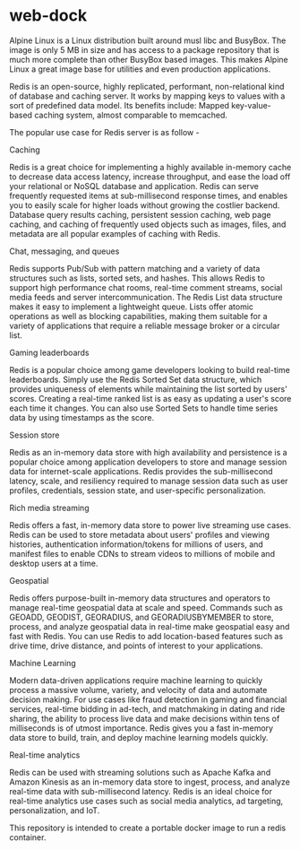 # web-dock
Alpine Linux is a Linux distribution built around musl libc and BusyBox. The image is only 5 MB in size and has access to a package repository that is much more complete than other BusyBox based images. This makes Alpine Linux a great image base for utilities and even production applications.

Redis is an open-source, highly replicated, performant, non-relational kind of database and caching server. It works by mapping keys to values with a sort of predefined data model. Its benefits include: Mapped key-value-based caching system, almost comparable to memcached.

The popular use case for Redis server is as follow - 

Caching

Redis is a great choice for implementing a highly available in-memory cache to decrease data access latency, increase throughput, and ease the load off your relational or NoSQL database and application. Redis can serve frequently requested items at sub-millisecond response times, and enables you to easily scale for higher loads without growing the costlier backend. Database query results caching, persistent session caching, web page caching, and caching of frequently used objects such as images, files, and metadata are all popular examples of caching with Redis.

Chat, messaging, and queues

Redis supports Pub/Sub with pattern matching and a variety of data structures such as lists, sorted sets, and hashes. This allows Redis to support high performance chat rooms, real-time comment streams, social media feeds and server intercommunication. The Redis List data structure makes it easy to implement a lightweight queue. Lists offer atomic operations as well as blocking capabilities, making them suitable for a variety of applications that require a reliable message broker or a circular list.

Gaming leaderboards

Redis is a popular choice among game developers looking to build real-time leaderboards. Simply use the Redis Sorted Set data structure, which provides uniqueness of elements while maintaining the list sorted by users' scores. Creating a real-time ranked list is as easy as updating a user's score each time it changes. You can also use Sorted Sets to handle time series data by using timestamps as the score.

Session store

Redis as an in-memory data store with high availability and persistence is a popular choice among application developers to store and manage session data for internet-scale applications. Redis provides the sub-millisecond latency, scale, and resiliency required to manage session data such as user profiles, credentials, session state, and user-specific personalization.

Rich media streaming

Redis offers a fast, in-memory data store to power live streaming use cases. Redis can be used to store metadata about users' profiles and viewing histories, authentication information/tokens for millions of users, and manifest files to enable CDNs to stream videos to millions of mobile and desktop users at a time.

Geospatial

Redis offers purpose-built in-memory data structures and operators to manage real-time geospatial data at scale and speed. Commands such as GEOADD, GEODIST, GEORADIUS, and GEORADIUSBYMEMBER to store, process, and analyze geospatial data in real-time make geospatial easy and fast with Redis. You can use Redis to add location-based features such as drive time, drive distance, and points of interest to your applications.

Machine Learning

Modern data-driven applications require machine learning to quickly process a massive volume, variety, and velocity of data and automate decision making. For use cases like fraud detection in gaming and financial services, real-time bidding in ad-tech, and matchmaking in dating and ride sharing, the ability to process live data and make decisions within tens of milliseconds is of utmost importance. Redis gives you a fast in-memory data store to build, train, and deploy machine learning models quickly.

Real-time analytics

Redis can be used with streaming solutions such as Apache Kafka and Amazon Kinesis as an in-memory data store to ingest, process, and analyze real-time data with sub-millisecond latency. Redis is an ideal choice for real-time analytics use cases such as social media analytics, ad targeting, personalization, and IoT.


This repository is intended to create a portable docker image to run a redis container. 
